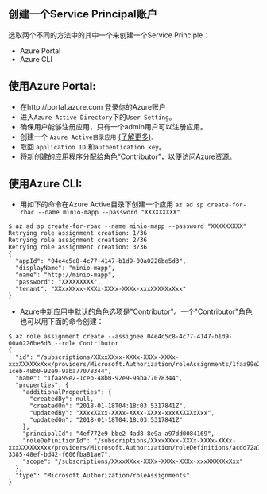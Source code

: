 ## 创建一个Service Principal账户
选取两个不同的方法中的其中一个来创建一个Service Principle：
 - Azure Portal
 - Azure CLI
 
## 使用Azure Portal:
 - 在http://portal.azure.com 登录你的Azure账户
 - 进入`Azure Active Directory`下的`User Setting`。
 - 确保用户能够注册应用，只有一个admin用户可以注册应用。
 - 创建一个 `Azure Active目录应用` [(了解更多)](https://docs.microsoft.com/en-us/azure/azure-resource-manager/resource-group-create-service-principal-portal?view=azure-cli-latest).
 - 取回 `application ID` 和`authentication key`。
 - 将新创建的应用程序分配给角色“Contributor”，以便访问Azure资源。

 

 ## 使用Azure CLI:
 - 用如下的命令在Azure Active目录下创建一个应用
  `az ad sp create-for-rbac --name minio-mapp --password "XXXXXXXXX"`
 
  ```
  $ az ad sp create-for-rbac --name minio-mapp --password "XXXXXXXXX"
  Retrying role assignment creation: 1/36
  Retrying role assignment creation: 2/36
  Retrying role assignment creation: 3/36
  {
    "appId": "04e4c5c8-4c77-4147-b1d9-00a0226be5d3",
    "displayName": "minio-mapp",
    "name": "http://minio-mapp",
    "password": "XXXXXXXXX",
    "tenant": "XXxxXXxx-XXXx-XXXx-XXXx-xxxXXXXXxXxx"
  }
  ```
 - Azure中新应用中默认的角色选项是"Contributor"。一个"Contributor"角色也可以用下面的命令创建：

 
```
$ az role assignment create --assignee 04e4c5c8-4c77-4147-b1d9-00a0226be5d3 --role Contributor
{
  "id": "/subscriptions/XXxxXXxx-XXXx-XXXx-XXXx-xxxXXXXXxXxx/providers/Microsoft.Authorization/roleAssignments/1faa99e2-1ceb-48b0-92e9-9aba77078344",
  "name": "1faa99e2-1ceb-48b0-92e9-9aba77078344",
  "properties": {
    "additionalProperties": {
      "createdBy": null,
      "createdOn": "2018-01-18T04:18:03.5317841Z",
      "updatedBy": "XXxxXXxx-XXXx-XXXx-XXXx-xxxXXXXXxXxx",
      "updatedOn": "2018-01-18T04:18:03.5317841Z"
    },
    "principalId": "4ef772e9-bbe2-4ad8-8e9a-a97dd0084169",
    "roleDefinitionId": "/subscriptions/XXxxXXxx-XXXx-XXXx-XXXx-xxxXXXXXxXxx/providers/Microsoft.Authorization/roleDefinitions/acdd72a7-3385-48ef-bd42-f606fba81ae7",
    "scope": "/subscriptions/XXxxXXxx-XXXx-XXXx-XXXx-xxxXXXXXxXxx"
  },
  "type": "Microsoft.Authorization/roleAssignments"
}

```
